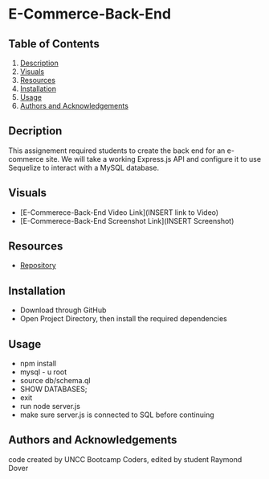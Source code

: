 # E-Commerce-Back-End

## Table of Contents

1. [Description](#description)
3. [Visuals](#visuals)
4. [Resources](#resources)
5. [Installation](#installation)
6. [Usage](#usage)
7. [Authors and Acknowledgements](#authors-and-acknowledgements)

## Decription

This assignement required students to create the back end for an e-commerce site. We will take a working Express.js API and configure it to use Sequelize to interact with a MySQL database.

## Visuals

- [E-Commerece-Back-End Video Link](INSERT link to Video)
- [E-Commerece-Back-End Screenshot Link](INSERT Screenshot)

## Resources

- [Repository](https://github.com/raydover/e-commerce-back-end)

## Installation
- Download through GitHub
- Open Project Directory, then install the required dependencies

## Usage
- npm install
- mysql - u root
- source db/schema.ql
- SHOW DATABASES;
- exit
- run node server.js
- make sure server.js is connected to SQL before continuing

## Authors and Acknowledgements

code created by UNCC Bootcamp Coders, edited by student Raymond Dover